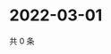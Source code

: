 # 2022-03-01

共 0 条

<!-- BEGIN WEIBO -->
<!-- 最后更新时间 Tue Mar 01 2022 10:12:00 GMT+0800 (China Standard Time) -->

<!-- END WEIBO -->
